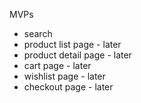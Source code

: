 MVPs

- search
- product list page - later
- product detail page - later
- cart page - later
- wishlist page - later
- checkout page - later
